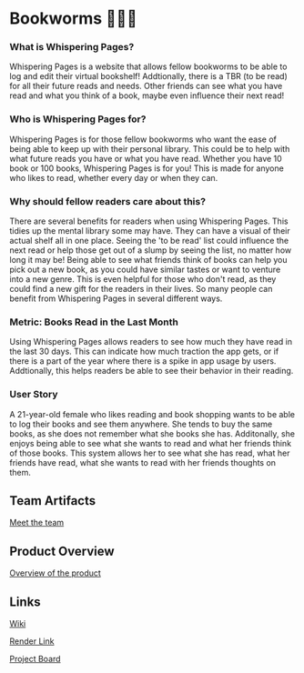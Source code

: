 # Bookworms 🐛🐛🐛

### What is Whispering Pages?
Whispering Pages is a website that allows fellow bookworms to be able to log and edit their virtual bookshelf! Addtionally, there is a TBR (to be read) for all their future reads and needs. Other friends can see what you have read and what you think of a book, maybe even influence their next read!

### Who is Whispering Pages for?
Whispering Pages is for those fellow bookworms who want the ease of being able to keep up with their personal library. This could be to help with what future reads you have or what you have read. Whether you have 10 book or 100 books, Whispering Pages is for you! This is made for anyone who likes to read, whether every day or when they can. 

### Why should fellow readers care about this?
There are several benefits for readers when using Whispering Pages. This tidies up the mental library some may have. They can have a visual of their actual shelf all in one place. Seeing the 'to be read' list could influence the next read or help those get out of a slump by seeing the list, no matter how long it may be! Being able to see what friends think of books can help you pick out a new book, as you could have similar tastes or want to venture into a new genre. This is even helpful for those who don't read, as they could find a new gift for the readers in their lives. So many people can benefit from Whispering Pages in several different ways. 

### Metric: Books Read in the Last Month
Using Whispering Pages allows readers to see how much they have read in the last 30 days. This can indicate how much traction the app gets, or if there is a part of the year where there is a spike in app usage by users. Addtionally, this helps readers be able to see their behavior in their reading.

### User Story
A 21-year-old female who likes reading and book shopping wants to be able to log their books and see them anywhere. She tends to buy the same books, as she does not remember what she books she has. Additonally, she enjoys being able to see what she wants to read and what her friends think of those books. This system allows her to see what she has read, what her friends have read, what she wants to read with her friends thoughts on them.
## Team Artifacts
[Meet the team](https://github.com/ehb2004/bookworms/wiki/%F0%9F%91%A5-TEAM-ARTIFACTS)
## Product Overview
[Overview of the product](https://github.com/ehb2004/bookworms/wiki/%F0%9F%92%A1-PRODUCT-OVERVIEW)
## Links 
[Wiki](https://github.com/ehb2004/bookworms/wiki)

[Render Link](https://whispering-pages.onrender.com)

[Project Board](https://github.com/users/ehb2004/projects/1)
